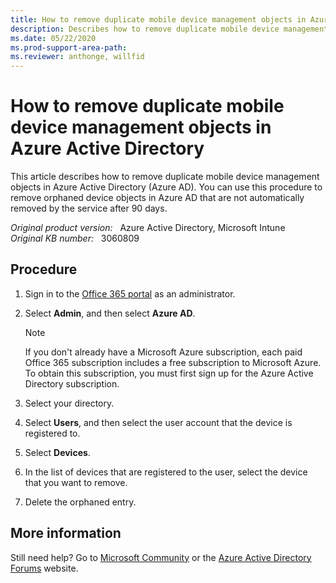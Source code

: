 ```yaml
---
title: How to remove duplicate mobile device management objects in Azure Active Directory
description: Describes how to remove duplicate mobile device management objects in Azure Active Directory (Azure AD).
ms.date: 05/22/2020
ms.prod-support-area-path: 
ms.reviewer: anthonge, willfid
---
```

# How to remove duplicate mobile device management objects in Azure Active Directory

This article describes how to remove duplicate mobile device management objects in Azure Active Directory (Azure AD). You can use this procedure to remove orphaned device objects in Azure AD that are not automatically removed by the service after 90 days.

_Original product version:_ &nbsp; Azure Active Directory, Microsoft Intune  
_Original KB number:_ &nbsp; 3060809

## Procedure

1. Sign in to the [Office 365 portal](https://portal.office.com) as an administrator.
2. Select **Admin**, and then select **Azure AD**.

    > [!NOTE]
    >  If you don't already have a Microsoft Azure subscription, each paid Office 365 subscription includes a free subscription to Microsoft Azure. To obtain this subscription, you must first sign up for the Azure Active Directory subscription.

3. Select your directory.
4. Select **Users**, and then select the user account that the device is registered to.
5. Select **Devices**.
6. In the list of devices that are registered to the user, select the device that you want to remove.
7. Delete the orphaned entry.

## More information

Still need help? Go to [Microsoft Community](https://answers.microsoft.com/) or the
[Azure Active Directory Forums](https://social.msdn.microsoft.com) website.
